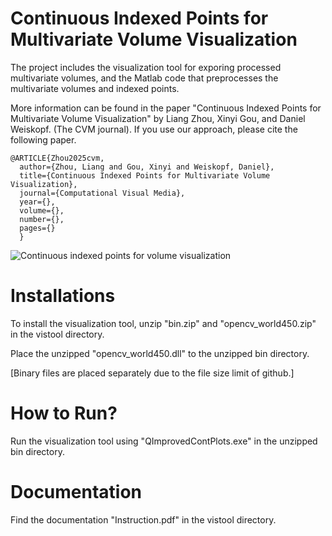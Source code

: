 # Continuous Indexed Points for Multivariate Volume Visualization
The project includes the visualization tool for exporing processed multivariate volumes, and the Matlab code that preprocesses the multivariate volumes and indexed points.

More information can be found in the paper "Continuous Indexed Points for Multivariate Volume Visualization" by Liang Zhou, Xinyi Gou, and Daniel Weiskopf. (The CVM journal).
If you use our approach, please cite the following paper.
```
@ARTICLE{Zhou2025cvm,
  author={Zhou, Liang and Gou, Xinyi and Weiskopf, Daniel},
  title={Continuous Indexed Points for Multivariate Volume Visualization}, 
  journal={Computational Visual Media}, 
  year={},
  volume={},
  number={},
  pages={}
  }
````
![Continuous indexed points for volume visualization](/images/cvm25.png)

# Installations
To install the visualization tool, unzip "bin.zip" and "opencv_world450.zip" in the vistool directory. 

Place the unzipped "opencv_world450.dll" to the unzipped bin directory. 

[Binary files are placed separately due to the file size limit of github.]

# How to Run?

Run the visualization tool using "QImprovedContPlots.exe" in the unzipped bin directory.

# Documentation
Find the documentation "Instruction.pdf" in the vistool directory.

